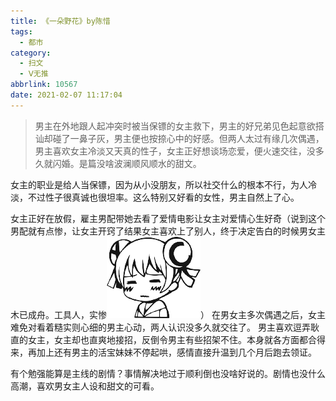 ```yaml
---
title: 《一朵野花》by陈惜
tags:
  - 都市
category:
  - 扫文
  - Ⅴ无推
abbrlink: 10567
date: 2021-02-07 11:17:04
---
```

<meta name="referrer" content="no-referrer" />

> 男主在外地跟人起冲突时被当保镖的女主救下，男主的好兄弟见色起意欲搭讪却碰了一鼻子灰，男主便也按捺心中的好感。但两人太过有缘几次偶遇，男主喜欢女主冷淡又天真的性子，女主正好想谈场恋爱，便火速交往，没多久就闪婚。是篇没啥波澜顺风顺水的甜文。 ​​​​

<!-- more -->

女主的职业是给人当保镖，因为从小没朋友，所以社交什么的根本不行，为人冷淡，不过性子很真诚也很坦率。这么特别又好看的女性，男主自然上了心。

女主正好在放假，雇主男配带她去看了爱情电影让女主对爱情心生好奇（说到这个男配就有点惨，让女主开窍了结果女主喜欢上了别人，终于决定告白的时候男女主木已成舟。工具人，实惨<img id="ac" src="/ac/07.png">）
在男女主多次偶遇之后，女主难免对看着糙实则心细的男主心动，两人认识没多久就交往了。
男主喜欢逗弄耿直的女主，女主却也直爽地接招，反倒令男主有些招架不住。本身就各方面都合得来，再加上还有男主的活宝妹妹不停起哄，感情直接升温到几个月后跑去领证。

有个勉强能算是主线的剧情？事情解决地过于顺利倒也没啥好说的。剧情也没什么高潮，喜欢男女主人设和甜文的可看。